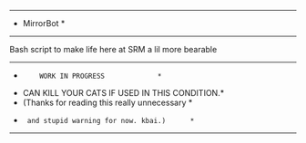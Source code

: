 *************************
*	MirrorBot	*
*************************


Bash script to make life here at SRM a lil more bearable 

************************************************
*	      WORK IN PROGRESS		       *
* CAN KILL YOUR CATS IF USED IN THIS CONDITION.*
* (Thanks for reading this really unnecessary  *
*      and stupid warning for now. kbai.)      *
************************************************
